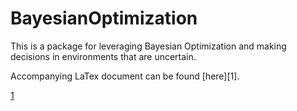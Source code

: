 # BayesianOptimization

This is a package for leveraging Bayesian Optimization and making decisions in environments that are uncertain.

Accompanying LaTex document can be found [here][1].

[1](https://www.overleaf.com/project/5ef59915f974aa0001bbb11a)
